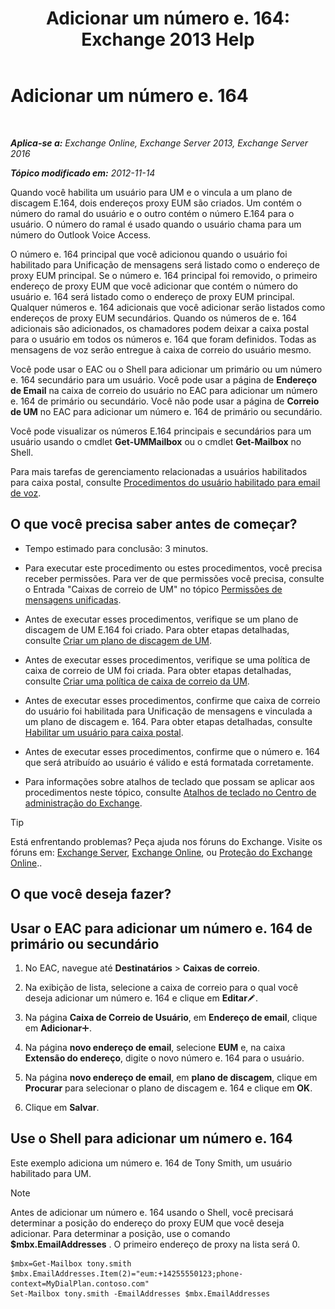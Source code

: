 ﻿---
title: 'Adicionar um número e. 164: Exchange 2013 Help'
TOCTitle: Adicionar um número e. 164
ms:assetid: fab86207-be03-40ef-9fea-045a50f3d122
ms:mtpsurl: https://technet.microsoft.com/pt-br/library/JJ662762(v=EXCHG.150)
ms:contentKeyID: 50556317
ms.date: 05/22/2018
mtps_version: v=EXCHG.150
ms.translationtype: MT
---

# Adicionar um número e. 164

 

_**Aplica-se a:** Exchange Online, Exchange Server 2013, Exchange Server 2016_

_**Tópico modificado em:** 2012-11-14_

Quando você habilita um usuário para UM e o vincula a um plano de discagem E.164, dois endereços proxy EUM são criados. Um contém o número do ramal do usuário e o outro contém o número E.164 para o usuário. O número do ramal é usado quando o usuário chama para um número do Outlook Voice Access.

O número e. 164 principal que você adicionou quando o usuário foi habilitado para Unificação de mensagens será listado como o endereço de proxy EUM principal. Se o número e. 164 principal foi removido, o primeiro endereço de proxy EUM que você adicionar que contém o número do usuário e. 164 será listado como o endereço de proxy EUM principal. Qualquer números e. 164 adicionais que você adicionar serão listados como endereços de proxy EUM secundários. Quando os números de e. 164 adicionais são adicionados, os chamadores podem deixar a caixa postal para o usuário em todos os números e. 164 que foram definidos. Todas as mensagens de voz serão entregue à caixa de correio do usuário mesmo.

Você pode usar o EAC ou o Shell para adicionar um primário ou um número e. 164 secundário para um usuário. Você pode usar a página de **Endereço de Email** na caixa de correio do usuário no EAC para adicionar um número e. 164 de primário ou secundário. Você não pode usar a página de **Correio de UM** no EAC para adicionar um número e. 164 de primário ou secundário.

Você pode visualizar os números E.164 principais e secundários para um usuário usando o cmdlet **Get-UMMailbox** ou o cmdlet **Get-Mailbox** no Shell.

Para mais tarefas de gerenciamento relacionadas a usuários habilitados para caixa postal, consulte [Procedimentos do usuário habilitado para email de voz](voice-mail-enabled-user-procedures-exchange-2013-help.md).

## O que você precisa saber antes de começar?

  - Tempo estimado para conclusão: 3 minutos.

  - Para executar este procedimento ou estes procedimentos, você precisa receber permissões. Para ver de que permissões você precisa, consulte o Entrada "Caixas de correio de UM" no tópico [Permissões de mensagens unificadas](unified-messaging-permissions-exchange-2013-help.md).

  - Antes de executar esses procedimentos, verifique se um plano de discagem de UM E.164 foi criado. Para obter etapas detalhadas, consulte [Criar um plano de discagem de UM](create-a-um-dial-plan-exchange-2013-help.md).

  - Antes de executar esses procedimentos, verifique se uma política de caixa de correio de UM foi criada. Para obter etapas detalhadas, consulte [Criar uma política de caixa de correio da UM](create-a-um-mailbox-policy-exchange-2013-help.md).

  - Antes de executar esses procedimentos, confirme que caixa de correio do usuário foi habilitada para Unificação de mensagens e vinculada a um plano de discagem e. 164. Para obter etapas detalhadas, consulte [Habilitar um usuário para caixa postal](enable-a-user-for-voice-mail-exchange-2013-help.md).

  - Antes de executar esses procedimentos, confirme que o número e. 164 que será atribuído ao usuário é válido e está formatada corretamente.

  - Para informações sobre atalhos de teclado que possam se aplicar aos procedimentos neste tópico, consulte [Atalhos de teclado no Centro de administração do Exchange](keyboard-shortcuts-in-the-exchange-admin-center-exchange-online-protection-help.md).


> [!TIP]
> Está enfrentando problemas? Peça ajuda nos fóruns do Exchange. Visite os fóruns em: <A href="https://go.microsoft.com/fwlink/p/?linkid=60612">Exchange Server</A>, <A href="https://go.microsoft.com/fwlink/p/?linkid=267542">Exchange Online</A>, ou <A href="https://go.microsoft.com/fwlink/p/?linkid=285351">Proteção do Exchange Online</A>..



## O que você deseja fazer?

## Usar o EAC para adicionar um número e. 164 de primário ou secundário

1.  No EAC, navegue até **Destinatários** \> **Caixas de correio**.

2.  Na exibição de lista, selecione a caixa de correio para o qual você deseja adicionar um número e. 164 e clique em **Editar**![Ícone de edição](images/JJ218640.6f53ccb2-1f13-4c02-bea0-30690e6ea71d(EXCHG.150).gif "Ícone de edição").

3.  Na página **Caixa de Correio de Usuário**, em **Endereço de email**, clique em **Adicionar**![Ícone Adicionar](images/JJ218640.c1e75329-d6d7-4073-a27d-498590bbb558(EXCHG.150).gif "Ícone Adicionar").

4.  Na página **novo endereço de email**, selecione **EUM** e, na caixa **Extensão do endereço**, digite o novo número e. 164 para o usuário.

5.  Na página **novo endereço de email**, em **plano de discagem**, clique em **Procurar** para selecionar o plano de discagem e. 164 e clique em **OK**.

6.  Clique em **Salvar**.

## Use o Shell para adicionar um número e. 164

Este exemplo adiciona um número e. 164 de Tony Smith, um usuário habilitado para UM.


> [!NOTE]
> Antes de adicionar um número e. 164 usando o Shell, você precisará determinar a posição do endereço do proxy EUM que você deseja adicionar. Para determinar a posição, use o comando <STRONG>$mbx.EmailAddresses</STRONG> . O primeiro endereço de proxy na lista será 0.



    $mbx=Get-Mailbox tony.smith
    $mbx.EmailAddresses.Item(2)="eum:+14255550123;phone-context=MyDialPlan.contoso.com"
    Set-Mailbox tony.smith -EmailAddresses $mbx.EmailAddresses

